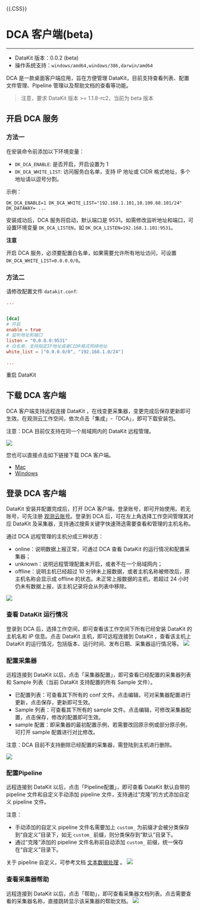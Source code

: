 {{.CSS}}
# DCA 客户端(beta)
---

- DataKit 版本：0.0.2 (beta)
- 操作系统支持：`windows/amd64,windows/386,darwin/amd64`

DCA 是一款桌面客户端应用，旨在方便管理 DataKit，目前支持查看列表、配置文件管理、Pipeline 管理以及帮助文档的查看等功能。

> 注意，要求 DataKit 版本 >= 1.1.8-rc2，当前为 beta 版本

## 开启 DCA 服务

### 方法一

在安装命令前添加以下环境变量：

- `DK_DCA_ENABLE`: 是否开启，开启设置为 1
- `DK_DCA_WHITE_LIST`: 访问服务白名单，支持 IP 地址或 CIDR 格式地址，多个地址请以逗号分割。

示例：

```shell
DK_DCA_ENABLE=1 DK_DCA_WHITE_LIST="192.168.1.101,10.100.68.101/24" DK_DATAWAY= ...
```

安装成功后，DCA 服务将启动，默认端口是 9531。如需修改监听地址和端口，可设置环境变量 `DK_DCA_LISTEN`，如 `DK_DCA_LISTEN=192.168.1.101:9531`。

**注意**

开启 DCA 服务，必须要配置白名单，如果需要允许所有地址访问，可设置 `DK_DCA_WHITE_LIST=0.0.0.0/0`。

### 方法二

请修改配置文件 `datakit.conf`:

```toml
...


[dca]
# 开启
enable = true
# 监听地址和端口
listen = "0.0.0.0:9531"
# 白名单，支持指定IP地址或者CIDR格式网络地址
white_list = ["0.0.0.0/0", "192.168.1.0/24"]

...
```

重启 DataKit



## 下载 DCA 客户端

DCA 客户端支持远程连接 DataKit ，在线变更采集器，变更完成后保存更新即可生效。在观测云工作空间，依次点击「集成」-「DCA」，即可下载安装包。

注意：DCA 目前仅支持在同一个局域网内的 DataKit 远程管理。

![](imgs/dca_1.png)

您也可以直接点击如下链接下载 DCA 客户端。

- [Mac](https://static.dataflux.cn/dca/dca-v0.0.2.dmg)
- [Windows](https://static.dataflux.cn/dca/dca-v0.0.2-x86.exe)



## 登录 DCA 客户端

DataKit 安装并配置完成后，打开 DCA 客户端，登录账号，即可开始使用。若无账号，可先注册 [观测云账号](https://auth.guance.com/register?channel=帮助文档)。登录到 DCA 后，可在左上角选择工作空间管理其对应 DataKit 及采集器，支持通过搜索关键字快速筛选需要查看和管理的主机名称。

通过 DCA 远程管理的主机分成三种状态：

- online：说明数据上报正常，可通过 DCA 查看 DataKit 的运行情况和配置采集器；
- unknown：说明远程管理配置未开启，或者不在一个局域网内；
- offline：说明主机已经超过 10 分钟未上报数据，或者主机名称被修改后，原主机名称会显示成 offline 的状态。未正常上报数据的主机，若超过 24 小时仍未有数据上报，该主机记录将会从列表中移除。

![](imgs/dca_2.png)

### 查看 DataKit 运行情况

登录到 DCA 后，选择工作空间，即可查看该工作空间下所有已经安装 DataKit 的主机名和 IP 信息。点击 DataKit 主机，即可远程连接到 DataKit ，查看该主机上 DataKit 的运行情况，包括版本、运行时间、发布日期、采集器运行情况等。
![](imgs/dca_3.png)

### 配置采集器

远程连接到 DataKit 以后，点击「采集器配置」，即可查看已经配置的采集器列表和 Sample 列表（当前 DataKit 支持配置的所有 Sample 文件）。

- 已配置列表：可查看其下所有的 conf 文件。点击编辑，可对采集器配置进行更新，点击保存，更新即可生效。
- Sample 列表：可查看其下所有的 sample 文件。点击编辑，可修改采集器配置，点击保存，修改的配置即可生效。
- sample 配置：即采集器的最初配置示例，若需要改回原示例或部分原示例，可打开 sample 配置进行对比修改。

注意：DCA 目前不支持删除已经配置的采集器，需登陆到主机进行删除。

![](imgs/dca_4.png)

### 配置Pipeline

远程连接到 DataKit 以后，点击「Pipeline配置」，即可查看 DataKit 默认自带的 pipeline 文件和自定义手动添加 pipeline 文件，支持通过“克隆”的方式添加自定义 pipeline 文件。

注意：

- 手动添加的自定义 pipeline 文件名需要加上 `custom_` 为前缀才会被分类保存到“自定义”目录下，如无 `custom_` 前缀，则分类保存到“默认”目录下。
- 通过“克隆”添加的 pipeline 文件名称前自动添加 `custom_` 前缀，统一保存在“自定义”目录下。

关于 pipeline 自定义，可参考文档 [文本数据处理](pipeline.md) 。
![](imgs/dca_5.png)

### 查看采集器帮助

远程连接到 DataKit 以后，点击「帮助」，即可查看采集器文档列表。点击需要查看的采集器名称，直接跳转显示该采集器的帮助文档。 
![](imgs/dca_6.png)
